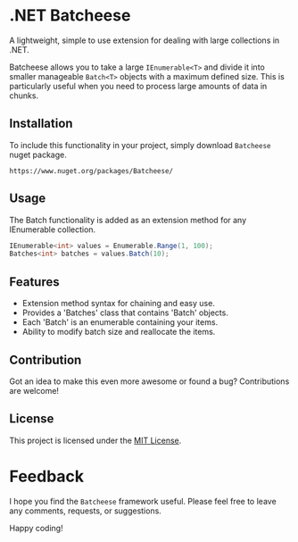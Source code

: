 # .NET Batcheese

A lightweight, simple to use extension for dealing with large collections in .NET. 

Batcheese allows you to take a large `IEnumerable<T>` and divide it into smaller manageable `Batch<T>` objects with a maximum defined size. This is particularly useful when you need to process large amounts of data in chunks.

## Installation
To include this functionality in your project, simply download `Batcheese` nuget package.

```https://www.nuget.org/packages/Batcheese/```

## Usage
The Batch functionality is added as an extension method for any IEnumerable<T> collection.

``` c#
IEnumerable<int> values = Enumerable.Range(1, 100);
Batches<int> batches = values.Batch(10);
```
## Features
- Extension method syntax for chaining and easy use.
- Provides a 'Batches' class that contains 'Batch' objects.
- Each 'Batch' is an enumerable containing your items.
- Ability to modify batch size and reallocate the items.

## Contribution
Got an idea to make this even more awesome or found a bug? Contributions are welcome!

## License
This project is licensed under the [MIT License](LICENSE).

# Feedback
I hope you find the `Batcheese` framework useful. Please feel free to leave any comments, requests, or suggestions.

Happy coding!
